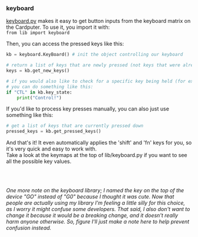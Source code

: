 
### keyboard
[keyboard.py](https://github.com/echo-lalia/Cardputer-MicroHydra/blob/main/MicroHydra/lib/keyboard.py) makes it easy to get button inputs from the keyboard matrix on the Cardputer. To use it, you import it with:   
```from lib import keyboard```

Then, you can access the pressed keys like this:
``` Python
kb = keyboard.KeyBoard() # init the object controlling our keyboard

# return a list of keys that are newly pressed (not keys that were already pressed)
keys = kb.get_new_keys()

# if you would also like to check for a specific key being held (for example, checking for key combinations), 
# you can do something like this:
if "CTL" in kb.key_state:
    print("Control!")
```   

If you'd like to process key presses manually, you can also just use something like this:
``` Python
# get a list of keys that are currently pressed down
pressed_keys = kb.get_pressed_keys()
```

And that's it! It even automatically applies the 'shift' and 'fn' keys for you, so it's very quick and easy to work with.   
Take a look at the keymaps at the top of lib/keyboard.py if you want to see all the possible key values. 

<br />

<br />

*One more note on the keyboard library; I named the key on the top of the device "GO" instead of "G0" because I thought it was cute. Now that people are actually using my library I'm feeling a little silly for this choice, as I worry it might confuse some developers. That said, I also don't want to change it because it would be a breaking change, and it doesn't really harm anyone otherwise. So, figure I'll just make a note here to help prevent confusion instead.*
